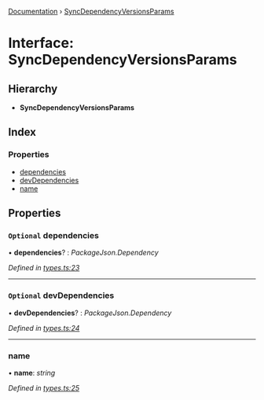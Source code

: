 [Documentation](../README.md) › [SyncDependencyVersionsParams](syncdependencyversionsparams.md)

# Interface: SyncDependencyVersionsParams

## Hierarchy

* **SyncDependencyVersionsParams**

## Index

### Properties

* [dependencies](syncdependencyversionsparams.md#optional-dependencies)
* [devDependencies](syncdependencyversionsparams.md#optional-devdependencies)
* [name](syncdependencyversionsparams.md#name)

## Properties

### `Optional` dependencies

• **dependencies**? : *PackageJson.Dependency*

*Defined in [types.ts:23](https://github.com/dylanaubrey/repodog/blob/ca58d25/packages/helpers/src/types.ts#L23)*

___

### `Optional` devDependencies

• **devDependencies**? : *PackageJson.Dependency*

*Defined in [types.ts:24](https://github.com/dylanaubrey/repodog/blob/ca58d25/packages/helpers/src/types.ts#L24)*

___

###  name

• **name**: *string*

*Defined in [types.ts:25](https://github.com/dylanaubrey/repodog/blob/ca58d25/packages/helpers/src/types.ts#L25)*
